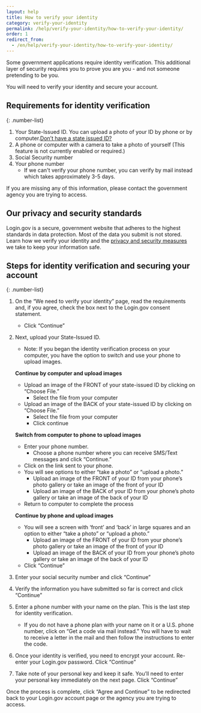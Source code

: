 ```yaml
---
layout: help
title: How to verify your identity
category: verify-your-identity
permalink: /help/verify-your-identity/how-to-verify-your-identity/
order: 1
redirect_from:
  - /en/help/verify-your-identity/how-to-verify-your-identity/
---
```


Some government applications require identity verification. This additional layer of security requires you to prove you are you - and not someone pretending to be you.

You will need to verify your identity and secure your account.

## Requirements for identity verification

{: .number-list}
1. Your State-Issued ID. You can upload a photo of your ID by phone or by computer.[Don’t have a state issued ID?](/help/verify-your-identity/accepted-state-issued-identification/) 
1. A phone or computer with a camera to take a photo of yourself (This feature is not currently enabled or required.)
1. Social Security number
1. Your phone number 
    * If we can't verify your phone number, you can verify by mail instead which takes approximately 3-5 days. 

If you are missing any of this information, please contact the government agency you are trying to access.

## Our privacy and security standards
Login.gov is a secure, government website that adheres to the highest standards in data protection. Most of the data you submit is not stored. Learn how we verify your identity and the [privacy and security measures](/policy/) we take to keep your information safe.

## Steps for identity verification and securing your account

{: .number-list}
1. On the “We need to verify your identity” page, read the requirements and, if you agree, check the box next to the Login.gov consent statement.
    * Click “Continue”
1. Next, upload your State-Issued ID.
    * Note: If you began the identity verification process on your computer, you have the option to switch and use your phone to upload images.

    **Continue by computer and upload images**

    * Upload an image of the FRONT of your state-issued ID by clicking on “Choose File.”
        * Select the file from your computer
    * Upload an image of the BACK of your state-issued ID by clicking on “Choose File.”
        * Select the file from your computer
        * Click continue

    **Switch from computer to phone to upload images**

    * Enter your phone number.
        * Choose a phone number where you can receive SMS/Text messages and click “Continue.”
    * Click on the link sent to your phone.
    * You will see options to either “take a photo” or “upload a photo.”
        * Upload an image of the FRONT of your ID from your phone’s photo gallery or take an image of the front of your ID
        * Upload an image of the BACK of your ID from your phone’s photo gallery or take an image of the back of your ID
    * Return to computer to complete the process

    **Continue by phone and upload images**

    * You will see a screen with ‘front’ and ‘back’ in large squares and an option to either “take a photo” or “upload a photo.”
        * Upload an image of the FRONT of your ID from your phone’s photo gallery or take an image of the front of your ID
        * Upload an image of the BACK of your ID from your phone’s photo gallery or take an image of the back of your ID
    * Click “Continue”
1.  Enter your social security number and click “Continue”
1.  Verify the information you have submitted so far is correct and click “Continue”
1.  Enter a phone number with your name on the plan. This is the last step for identity verification.
    * If you do not have a phone plan with your name on it or a U.S. phone number, click on “Get a code via mail instead.” You will have to wait to receive a letter in the mail and then follow the instructions to enter the code.
1.  Once your identity is verified, you need to encrypt your account. Re-enter your Login.gov password. Click “Continue”
1.  Take note of your personal key and keep it safe. You’ll need to enter your personal key immediately on the next page. Click “Continue”

Once the process is complete, click “Agree and Continue” to be redirected back to your Login.gov account page or the agency you are trying to access.
